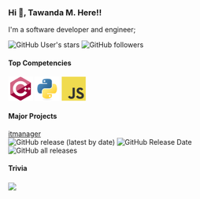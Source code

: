### Hi 👋, Tawanda M. Here!!

I'm a software developer and engineer; 

![GitHub User's stars](https://img.shields.io/github/stars/tmnyoni?affiliations=OWNER&logo=GitHub&logoColor=white)
![GitHub followers](https://img.shields.io/github/followers/tmnyoni?logo=GitHub&logoColor=white)

#### Top Competencies
<img src="https://github.com/devicons/devicon/blob/master/icons/cplusplus/cplusplus-original.svg" alt="C++" height="50" width="50" /> <img src="https://github.com/devicons/devicon/blob/master/icons/python/python-original.svg" alt="Python" width="50" height="50" /> <img src="https://github.com/devicons/devicon/blob/master/icons/javascript/javascript-original.svg" alt="Java" width="50" height="50" /> 
<br>


#### Major Projects
<p>
  <a href="https://github.com/tmnyoni/itmanager">itmanager</a>
  <br>
  <img alt="GitHub release (latest by date)" src="https://img.shields.io/github/v/release/tmnyoni/itmanager">
  <img alt="GitHub Release Date" src="https://img.shields.io/github/release-date/tmnyoni/itmanager">
  <img alt="GitHub all releases" src="https://img.shields.io/github/downloads/tmnyoni/itmanager/total">
</p>


#### Trivia
<a href="https://github.com/tmnyoni">
  <img align="center" src="https://github-readme-stats.vercel.app/api/langs/?username=tmnyoni&hide=c&theme=dark&langs_count=6&layout=compact" />
</a>

<!--
**tmnyoni/tmnyoni** is a ✨ _special_ ✨ repository because its `README.md` (this file) appears on your GitHub profile.

Here are some ideas to get you started:

- 🔭 I’m currently working on ...
- 🌱 I’m currently learning ...
- 👯 I’m looking to collaborate on ...
- 🤔 I’m looking for help with ...
- 💬 Ask me about ...
- 📫 How to reach me: ...
- 😄 Pronouns: ...
- ⚡ Fun fact: ...
-->
